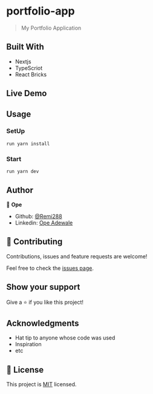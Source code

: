 # portfolio-app

> My Portfolio Application



## Built With

- Nextjs
- TypeScriot
- React Bricks


## Live Demo


## Usage
### SetUp
 ```run yarn install```
### Start
```run yarn dev```

## Author

👤 **Ope**

- Github: [@Remi288](https://github.com/Remi288)
- Linkedin: [Ope Adewale ](https://www.linkedin.com/in/opeoluwa-adewale-5aaa64120)

## 🤝 Contributing

Contributions, issues and feature requests are welcome!

Feel free to check the [issues page](issues/).

## Show your support

Give a ⭐️ if you like this project!

## Acknowledgments

- Hat tip to anyone whose code was used
- Inspiration
- etc

## 📝 License

This project is [MIT](lic.url) licensed.
